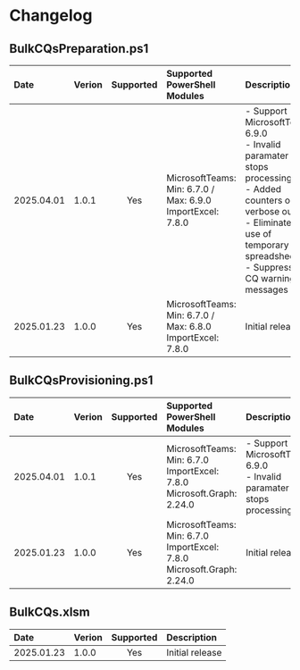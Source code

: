 # Changelog

## BulkCQsPreparation.ps1

| Date       | Verion | Supported | Supported PowerShell Modules | Description                                               |
|:-----------|:-------|:---------:|:-----------------------------|:----------------------------------------------------------|
| 2025.04.01 | 1.0.1  | Yes       | MicrosoftTeams: Min: 6.7.0 / Max: 6.9.0<br>ImportExcel: 7.8.0  | - Support MicrosoftTeams  6.9.0<br>- Invalid paramater now stops processing<br>- Added counters on verbose output<br>- Eliminated use of temporary spreadsheets<br>- Suppressed CQ warning messages |
| 2025.01.23 | 1.0.0  | Yes       | MicrosoftTeams: Min: 6.7.0 / Max: 6.8.0<br>ImportExcel: 7.8.0  | Initial release               |


## BulkCQsProvisioning.ps1

| Date       | Verion | Supported | Supported PowerShell Modules | Description                                               |
|:-----------|:-------|:---------:|:-----------------------------|:----------------------------------------------------------|
| 2025.04.01 | 1.0.1  | Yes       | MicrosoftTeams: Min: 6.7.0<br>ImportExcel: 7.8.0<br>Microsoft.Graph: 2.24.0  | - Support MicrosoftTeams  6.9.0<br>- Invalid paramater now stops processing |
| 2025.01.23 | 1.0.0  | Yes       | MicrosoftTeams: Min: 6.7.0<br>ImportExcel: 7.8.0<br>Microsoft.Graph: 2.24.0  | Initial release  |


## BulkCQs.xlsm

| Date       | Verion | Supported | Description                                               |
|:-----------|:-------|:---------:|:-----------------------------|
| 2025.01.23 | 1.0.0  | Yes       | Initial release              |
